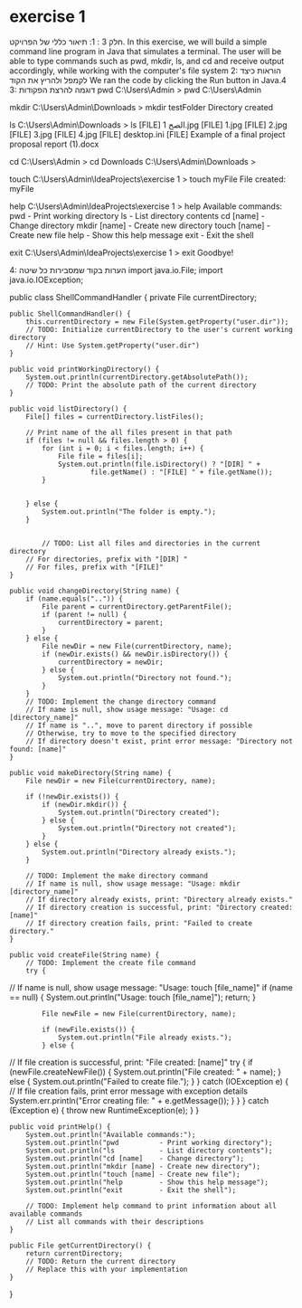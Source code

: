 # exercise 1
חלק 3 :
1: תיאור כללי של הפרויקט.
In this exercise, we  will build a simple command line program in Java that  simulates a terminal. The user will be able to type commands such as pwd, mkdir, ls, and cd and receive output accordingly, while working with the computer's file system
2: הוראות כיצד לקמפל ולהריץ את הקוד
We ran the code by clicking the Run button in Java.4
3: דוגמה להרצת הפקודות
pwd
C:\Users\Admin > pwd
C:\Users\Admin

mkdir
C:\Users\Admin\Downloads > mkdir testFolder
Directory created

ls
C:\Users\Admin\Downloads > ls
[FILE] 1 الصح.jpg
[FILE] 1.jpg
[FILE] 2.jpg
[FILE] 3.jpg
[FILE] 4.jpg
[FILE] desktop.ini
[FILE] Example of a final project proposal report (1).docx

cd
C:\Users\Admin > cd Downloads
C:\Users\Admin\Downloads >

touch
C:\Users\Admin\IdeaProjects\exercise 1 > touch myFile
File created: myFile

help
C:\Users\Admin\IdeaProjects\exercise 1 > help
Available commands:
pwd          - Print working directory
ls           - List directory contents
cd [name]    - Change directory
mkdir [name] - Create new directory
touch [name] - Create new file
help         - Show this help message
exit         - Exit the shell

exit
C:\Users\Admin\IdeaProjects\exercise 1 > exit
Goodbye!

4: הערות בקוד שמסבירות כל שיטה
import java.io.File;
import java.io.IOException;

public class ShellCommandHandler {
    private File currentDirectory;

    public ShellCommandHandler() {
        this.currentDirectory = new File(System.getProperty("user.dir"));
        // TODO: Initialize currentDirectory to the user's current working directory
        // Hint: Use System.getProperty("user.dir")
    }

    public void printWorkingDirectory() {
        System.out.println(currentDirectory.getAbsolutePath());
        // TODO: Print the absolute path of the current directory
    }

    public void listDirectory() {
        File[] files = currentDirectory.listFiles();

        // Print name of the all files present in that path
        if (files != null && files.length > 0) {
            for (int i = 0; i < files.length; i++) {
                File file = files[i];
                System.out.println(file.isDirectory() ? "[DIR] " +
                        file.getName() : "[FILE] " + file.getName());
            }


        } else {
            System.out.println("The folder is empty.");
        }


            // TODO: List all files and directories in the current directory
        // For directories, prefix with "[DIR] "
        // For files, prefix with "[FILE]"
    }

    public void changeDirectory(String name) {
        if (name.equals("..")) {
            File parent = currentDirectory.getParentFile();
            if (parent != null) {
                currentDirectory = parent;
            }
        } else {
            File newDir = new File(currentDirectory, name);
            if (newDir.exists() && newDir.isDirectory()) {
                currentDirectory = newDir;
            } else {
                System.out.println("Directory not found.");
            }
        }
        // TODO: Implement the change directory command
        // If name is null, show usage message: "Usage: cd [directory_name]"
        // If name is "..", move to parent directory if possible
        // Otherwise, try to move to the specified directory
        // If directory doesn't exist, print error message: "Directory not found: [name]"
    }

    public void makeDirectory(String name) {
        File newDir = new File(currentDirectory, name);

        if (!newDir.exists()) {
            if (newDir.mkdir()) {
                System.out.println("Directory created");
            } else {
                System.out.println("Directory not created");
            }
        } else {
            System.out.println("Directory already exists.");
        }

        // TODO: Implement the make directory command
        // If name is null, show usage message: "Usage: mkdir [directory_name]"
        // If directory already exists, print: "Directory already exists."
        // If directory creation is successful, print: "Directory created: [name]"
        // If directory creation fails, print: "Failed to create directory."
    }

    public void createFile(String name) {
        // TODO: Implement the create file command
        try {
// If name is null, show usage message: "Usage: touch [file_name]"
            if (name == null) {
                System.out.println("Usage: touch [file_name]");
                return;
            }

            File newFile = new File(currentDirectory, name);

            if (newFile.exists()) {
                System.out.println("File already exists.");
            } else {
// If file creation is successful, print: "File created: [name]"
                try {
                    if (newFile.createNewFile()) {
                        System.out.println("File created: " + name);
                    } else {
                        System.out.println("Failed to create file.");
                    }
                } catch (IOException e) {
// If file creation fails, print error message with exception details
                    System.err.println("Error creating file: " + e.getMessage());
                }
            }
        } catch (Exception e) {
            throw new RuntimeException(e);
        }
    }

    public void printHelp() {
        System.out.println("Available commands:");
        System.out.println("pwd          - Print working directory");
        System.out.println("ls           - List directory contents");
        System.out.println("cd [name]    - Change directory");
        System.out.println("mkdir [name] - Create new directory");
        System.out.println("touch [name] - Create new file");
        System.out.println("help         - Show this help message");
        System.out.println("exit         - Exit the shell");

        // TODO: Implement help command to print information about all available commands
        // List all commands with their descriptions
    }

    public File getCurrentDirectory() {
        return currentDirectory;
        // TODO: Return the current directory
        // Replace this with your implementation
    }
}
